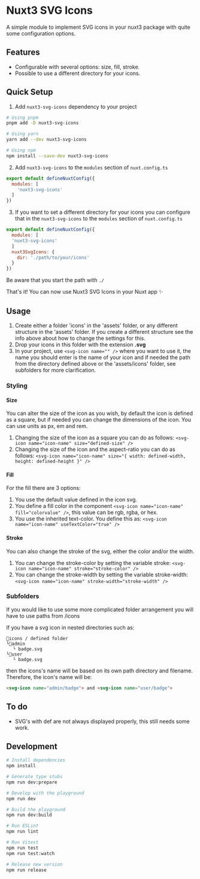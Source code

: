 # Nuxt3 SVG Icons
A simple module to implement SVG icons in your nuxt3 package with quite some configuration options.

## Features
- Configurable with several options: size, fill, stroke.
- Possible to use a different directory for your icons.

## Quick Setup

1. Add `nuxt3-svg-icons` dependency to your project

```bash
# Using pnpm
pnpm add -D nuxt3-svg-icons

# Using yarn
yarn add --dev nuxt3-svg-icons

# Using npm
npm install --save-dev nuxt3-svg-icons
```

2. Add `nuxt3-svg-icons` to the `modules` section of `nuxt.config.ts`

```js
export default defineNuxtConfig({
  modules: [
    'nuxt3-svg-icons'
  ]
})
```

3. If you want to set a different directory for your icons you can configure that in the `nuxt3-svg-icons` to the `modules` section of `nuxt.config.ts`
```js
export default defineNuxtConfig({
  modules: [
  'nuxt3-svg-icons'
  ]
  nuxt3SvgIcons: {
    dir: './path/to/your/icons'
  }
})
```
Be aware that you start the path with ```./```

That's it! You can now use Nuxt3 SVG Icons in your Nuxt app ✨

## Usage
1. Create either a folder 'icons' in the 'assets' folder, or any different structure in the 'assets' folder. If you create a different structure see the info above about how to change the settings for this.
2. Drop your icons in this folder with the extension **.svg**
3. In your project, use `<svg-icon name="" />` where you want to use it, the name you should enter is the name of your icon and if needed the path from the directory defined above or the 'assets/icons' folder, see subfolders for more clarification.

### Styling
#### Size
You can alter the size of the icon as you wish, by default the icon is defined as a square, but if needed you can change the dimensions of the icon. You can use units as px, em and rem.
1. Changing the size of the icon as a square you can do as follows: `<svg-icon name="icon-name" size="defined-size" />`
2. Changing the size of the icon and the aspect-ratio you can do as follows: `<svg-icon name="icon-name" size="{ width: defined-width, height: defined-height }" />`

#### Fill
For the fill there are 3 options:
1. You use the default value defined in the icon svg.
2. You define a fill color in the component `<svg-icon name="icon-name" fill="colorvalue" />`, this value can be rgb, rgba, or hex.
3. You use the inherited text-color. You define this as: `<svg-icon name="icon-name" useTextColor="true" />`

#### Stroke
You can also change the stroke of the svg, either the color and/or the width.
1. You can change the stroke-color by setting the variable stroke: `<svg-icon name="icon-name" stroke="stroke-color" />`
2. You can change the stroke-width by setting the variable stroke-width: `<svg-icon name="icon-name" stroke-width="stroke-width" />`

### Subfolders
If you would like to use some more complicated folder arrangement you will have to use paths from /icons

If you have a svg icon in nested directories such as:
```
📁icons / defined folder
└📁admin
⠀⠀└ badge.svg
└📁user
⠀⠀└ badge.svg
```
then the icons's name will be based on its own path directory and filename. Therefore, the icon's name will be:
```html
<svg-icon name="admin/badge"> and <svg-icon name="user/badge">
```

## To do
- SVG's with def are not always displayed properly, this still needs some work.

## Development

```bash
# Install dependencies
npm install

# Generate type stubs
npm run dev:prepare

# Develop with the playground
npm run dev

# Build the playground
npm run dev:build

# Run ESLint
npm run lint

# Run Vitest
npm run test
npm run test:watch

# Release new version
npm run release
```
